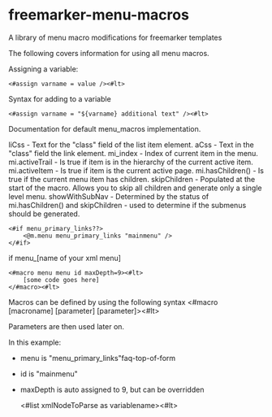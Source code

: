 freemarker-menu-macros
======================

A library of menu macro modifications for freemarker templates


The following covers information for using all menu macros.

Assigning a variable:

    <#assign varname = value /><#lt>

Syntax for adding to a variable

    <#assign varname = "${varname} additional text" /><#lt>


Documentation for default menu_macros implementation.

liCss - Text for the "class" field of the list item element.
aCss - Text in the "class" field the link element.
mi_index - Index of current item in the menu.
mi.activeTrail - Is true if item is in the hierarchy of the current active item.
mi.activeItem - Is true if item is the current active page.
mi.hasChildren() - Is true if the current menu item has children.
skipChildren - Populated at the start of the macro. Allows you to skip all children and generate only a single level menu.
showWithSubNav - Determined by the status of mi.hasChildren() and skipChildren - used to determine if the submenus should be generated.


    <#if menu_primary_links??>
    	<@m.menu menu_primary_links "mainmenu" />
    </#if>

if menu_[name of your xml menu]

    <#macro menu menu id maxDepth=9><#lt>
    	[some code goes here]
    </#macro><#lt>

Macros can be defined by using the following syntax
    <#macro [macroname] [parameter] [parameter]><#lt>

Parameters are then used later on.

In this example:
* menu is "menu_primary_links"faq-top-of-form
* id is "mainmenu"
* maxDepth is auto assigned to 9, but can be overridden

    <#list xmlNodeToParse as variablename><#lt>